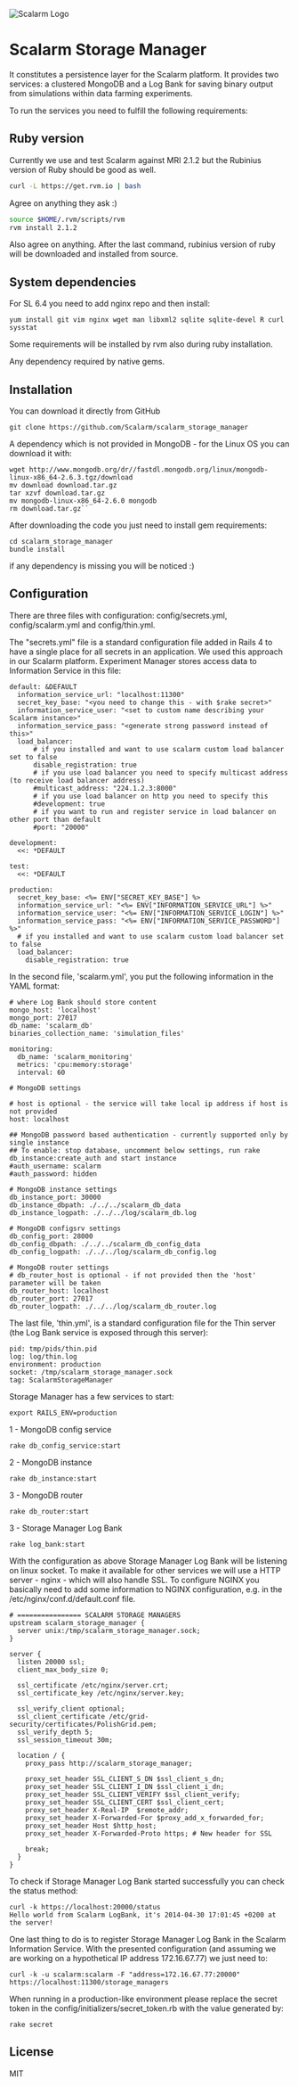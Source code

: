 ![Scalarm Logo](http://scalarm.com/images/scalarmNiebieskiemale.png)

Scalarm Storage Manager
=======================

It constitutes a persistence layer for the Scalarm platform. It provides two services: a clustered MongoDB and
a Log Bank for saving binary output from simulations within data farming experiments.

To run the services you need to fulfill the following requirements:

Ruby version
------------
Currently we use and test Scalarm against MRI 2.1.2 but the Rubinius version of Ruby should be good as well.

```sh
curl -L https://get.rvm.io | bash
```

Agree on anything they ask :)

```sh
source $HOME/.rvm/scripts/rvm
rvm install 2.1.2
```

Also agree on anything. After the last command, rubinius version of ruby will be downloaded and installed from source.


System dependencies
-------------------

For SL 6.4 you need to add nginx repo and then install:

```
yum install git vim nginx wget man libxml2 sqlite sqlite-devel R curl sysstat
```

Some requirements will be installed by rvm also during ruby installation.

Any dependency required by native gems.

Installation
------------

You can download it directly from GitHub

```
git clone https://github.com/Scalarm/scalarm_storage_manager
```

A dependency which is not provided in MongoDB - for the Linux OS you can download it with:

```
wget http://www.mongodb.org/dr//fastdl.mongodb.org/linux/mongodb-linux-x86_64-2.6.3.tgz/download
mv download download.tar.gz
tar xzvf download.tar.gz
mv mongodb-linux-x86_64-2.6.0 mongodb
rm download.tar.gz``
```

After downloading the code you just need to install gem requirements:

```
cd scalarm_storage_manager
bundle install
```

if any dependency is missing you will be noticed :)

Configuration
-------------

There are three files with configuration: config/secrets.yml, config/scalarm.yml and config/thin.yml.

The "secrets.yml" file is a standard configuration file added in Rails 4 to have a single place for all secrets in
an application. We used this approach in our Scalarm platform. Experiment Manager stores access data to Information Service in this file:

```
default: &DEFAULT
  information_service_url: "localhost:11300"
  secret_key_base: "<you need to change this - with $rake secret>"
  information_service_user: "<set to custom name describing your Scalarm instance>"
  information_service_pass: "<generate strong password instead of this>"
  load_balancer:
      # if you installed and want to use scalarm custom load balancer set to false
      disable_registration: true
      # if you use load balancer you need to specify multicast address (to receive load balancer address)
      #multicast_address: "224.1.2.3:8000"
      # if you use load balancer on http you need to specify this
      #development: true
      # if you want to run and register service in load balancer on other port than default
      #port: "20000"

development:
  <<: *DEFAULT

test:
  <<: *DEFAULT

production:
  secret_key_base: <%= ENV["SECRET_KEY_BASE"] %>
  information_service_url: "<%= ENV["INFORMATION_SERVICE_URL"] %>"
  information_service_user: "<%= ENV["INFORMATION_SERVICE_LOGIN"] %>"
  information_service_pass: "<%= ENV["INFORMATION_SERVICE_PASSWORD"] %>"
  # if you installed and want to use scalarm custom load balancer set to false
  load_balancer:  
    disable_registration: true
```

In the second file, 'scalarm.yml', you put the following information in the YAML format:

```
# where Log Bank should store content
mongo_host: 'localhost'
mongo_port: 27017
db_name: 'scalarm_db'
binaries_collection_name: 'simulation_files'

monitoring:
  db_name: 'scalarm_monitoring'
  metrics: 'cpu:memory:storage'
  interval: 60

# MongoDB settings

# host is optional - the service will take local ip address if host is not provided
host: localhost

## MongoDB password based authentication - currently supported only by single instance
## To enable: stop database, uncomment below settings, run rake db_instance:create_auth and start instance
#auth_username: scalarm
#auth_password: hidden

# MongoDB instance settings
db_instance_port: 30000
db_instance_dbpath: ./../../scalarm_db_data
db_instance_logpath: ./../../log/scalarm_db.log

# MongoDB configsrv settings
db_config_port: 28000
db_config_dbpath: ./../../scalarm_db_config_data
db_config_logpath: ./../../log/scalarm_db_config.log

# MongoDB router settings
# db_router_host is optional - if not provided then the 'host' parameter will be taken
db_router_host: localhost
db_router_port: 27017
db_router_logpath: ./../../log/scalarm_db_router.log
```

The last file, 'thin.yml', is a standard configuration file for the Thin server (the Log Bank service is exposed through
this server):
```
pid: tmp/pids/thin.pid
log: log/thin.log
environment: production
socket: /tmp/scalarm_storage_manager.sock
tag: ScalarmStorageManager
```

Storage Manager has a few services to start:

```
export RAILS_ENV=production
```

1 - MongoDB config service
```
rake db_config_service:start
```

2 - MongoDB instance
```
rake db_instance:start
```

3 - MongoDB router
```
rake db_router:start
```

3 - Storage Manager Log Bank
```
rake log_bank:start
```

With the configuration as above Storage Manager Log Bank will be listening on linux socket. To make it available for other services we will use a HTTP server - nginx - which will also handle SSL.
To configure NGINX you basically need to add some information to NGINX configuration, e.g. in the /etc/nginx/conf.d/default.conf file.

```
# ================ SCALARM STORAGE MANAGERS
upstream scalarm_storage_manager {
  server unix:/tmp/scalarm_storage_manager.sock;
}

server {
  listen 20000 ssl;
  client_max_body_size 0;

  ssl_certificate /etc/nginx/server.crt;
  ssl_certificate_key /etc/nginx/server.key;

  ssl_verify_client optional;
  ssl_client_certificate /etc/grid-security/certificates/PolishGrid.pem;
  ssl_verify_depth 5;
  ssl_session_timeout 30m;

  location / {
    proxy_pass http://scalarm_storage_manager;

    proxy_set_header SSL_CLIENT_S_DN $ssl_client_s_dn;
    proxy_set_header SSL_CLIENT_I_DN $ssl_client_i_dn;
    proxy_set_header SSL_CLIENT_VERIFY $ssl_client_verify;
    proxy_set_header SSL_CLIENT_CERT $ssl_client_cert;
    proxy_set_header X-Real-IP  $remote_addr;
    proxy_set_header X-Forwarded-For $proxy_add_x_forwarded_for;
    proxy_set_header Host $http_host;
    proxy_set_header X-Forwarded-Proto https; # New header for SSL

    break;
  }
}
```

To check if Storage Manager Log Bank started successfully you can check the status method:

```
curl -k https://localhost:20000/status
Hello world from Scalarm LogBank, it's 2014-04-30 17:01:45 +0200 at the server!
```

One last thing to do is to register Storage Manager Log Bank in the Scalarm Information Service. With the presented configuration (and assuming we are working on a hypothetical IP address 172.16.67.77) we just need to:

```
curl -k -u scalarm:scalarm -F "address=172.16.67.77:20000" https://localhost:11300/storage_managers
```

When running in a production-like environment please replace the secret token in the config/initializers/secret_token.rb with the value generated by:

```
rake secret
```

License
----

MIT

